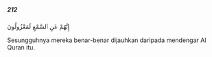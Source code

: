 ##### 212

<span class="ayah">إِنَّهُمْ عَنِ ٱلسَّمْعِ لَمَعْزُولُونَ</span>

<span class="ayah_translation">Sesungguhnya mereka benar-benar dijauhkan daripada mendengar Al Quran itu.</span>
